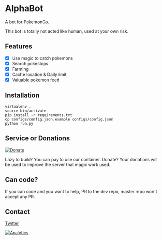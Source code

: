 # AlphaBot

A bot for PokemonGo.

This bot is totally not acted like human, used at your own risk.

## Features
- [x] Use magic to catch pokemons
- [x] Search pokestops
- [x] Farming
- [x] Cache location & Daily limit
- [x] Valuable pokemon feed

## Installation
```
virtualenv .
source bin/activate
pip install -r requirements.txt
cp configs/config.json.example configs/config.json
python run.py
```

## Service or Donations 
[![Donate](https://payment.allpay.com.tw/Content/images/pay_01B.jpg)](https://qr.allpay.com.tw/uJt9T)

Lazy to build? You can pay to use our container.
Donate? Your donations will be used to improve the server that magic work used.

## Can code?
If you can code and you want to help, PR to the dev repo, master repo won't accept any PR.

## Contact
[Twitter](https://twitter.com/PokemonAlphaBot)

[![Analytics](https://ga-beacon.appspot.com/UA-82764111-1/welcaom-page-master)](https://github.com/igrigorik/ga-beacon)

